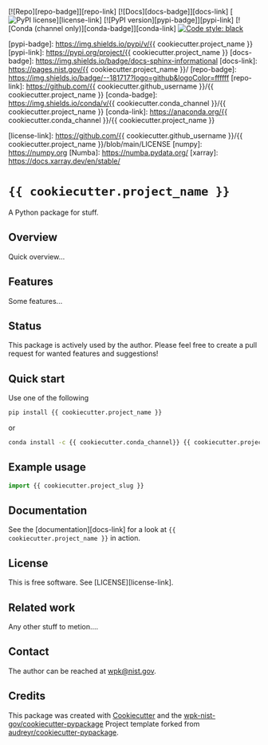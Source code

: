 [![Repo][repo-badge]][repo-link] [![Docs][docs-badge]][docs-link]
[![PyPI license][license-badge]][license-link]
[![PyPI version][pypi-badge]][pypi-link]
[![Conda (channel only)][conda-badge]][conda-link]
[![Code style: black][black-badge]][black-link]

<!-- For more badges, see https://shields.io/category/other and https://naereen.github.io/badges/ -->
<!-- [pypi-badge]: https://badge.fury.io/py/{{ cookiecutter.project_name }} -->

[black-badge]: https://img.shields.io/badge/code%20style-black-000000.svg
[black-link]: https://github.com/ambv/black

[pypi-badge]: https://img.shields.io/pypi/v/{{ cookiecutter.project_name }}
[pypi-link]: https://pypi.org/project/{{ cookiecutter.project_name }}
[docs-badge]: https://img.shields.io/badge/docs-sphinx-informational
[docs-link]: https://pages.nist.gov/{{ cookiecutter.project_name }}/
[repo-badge]: https://img.shields.io/badge/--181717?logo=github&logoColor=ffffff
[repo-link]: https://github.com/{{ cookiecutter.github_username
}}/{{ cookiecutter.project_name }} [conda-badge]:
https://img.shields.io/conda/v/{{ cookiecutter.conda_channel
}}/{{ cookiecutter.project_name }} [conda-link]: https://anaconda.org/{{
cookiecutter.conda_channel }}/{{ cookiecutter.project_name }}

<!-- Use total link so works from anywhere -->

[license-badge]: https://img.shields.io/pypi/l/cmomy?color=informational

[license-link]: https://github.com/{{ cookiecutter.github_username
}}/{{ cookiecutter.project_name }}/blob/main/LICENSE [numpy]: https://numpy.org
[Numba]: https://numba.pydata.org/ [xarray]: https://docs.xarray.dev/en/stable/

# `{{ cookiecutter.project_name }}`

A Python package for stuff.

## Overview

Quick overview...

## Features

Some features...

## Status

This package is actively used by the author. Please feel free to create a pull
request for wanted features and suggestions!

## Quick start

Use one of the following

```bash
pip install {{ cookiecutter.project_name }}
```

or

```bash
conda install -c {{ cookiecutter.conda_channel}} {{ cookiecutter.project_name }}
```

## Example usage

```python
import {{ cookiecutter.project_slug }}

```

<!-- end-docs -->

## Documentation

See the [documentation][docs-link] for a look at
`{{ cookiecutter.project_name }}` in action.

## License

This is free software. See [LICENSE][license-link].

## Related work

Any other stuff to metion....

## Contact

The author can be reached at wpk@nist.gov.

## Credits

This package was created with
[Cookiecutter](https://github.com/audreyr/cookiecutter) and the
[wpk-nist-gov/cookiecutter-pypackage](https://github.com/wpk-nist-gov/cookiecutter-pypackage)
Project template forked from
[audreyr/cookiecutter-pypackage](https://github.com/audreyr/cookiecutter-pypackage).
